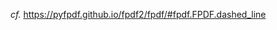 _cf._ https://pyfpdf.github.io/fpdf2/fpdf/#fpdf.FPDF.dashed_line

<script>
// Migrating Markdown doc to docstrings - cf. https://github.com/PyFPDF/fpdf2/issues/31
window.location = 'https://pyfpdf.github.io/fpdf2/fpdf/#fpdf.FPDF.dashed_line'
</script>
